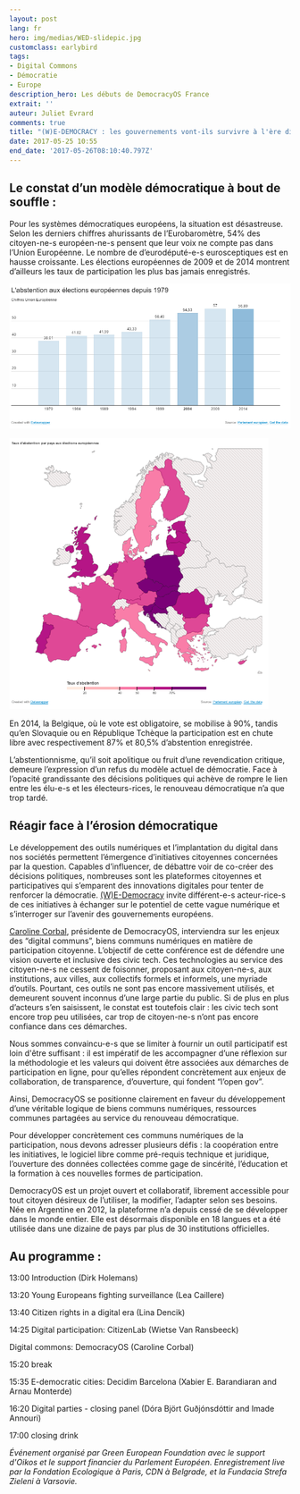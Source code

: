 ```yaml
---
layout: post
lang: fr
hero: img/medias/WED-slidepic.jpg
customclass: earlybird
tags:
- Digital Commons
- Démocratie
- Europe
description_hero: Les débuts de DemocracyOS France
extrait: ''
auteur: Juliet Evrard
comments: true
title: "(W)E-DEMOCRACY : les gouvernements vont-ils survivre à l'ère digitale ?"
date: 2017-05-25 10:55
end_date: '2017-05-26T08:10:40.797Z'
---
```



## Le constat d’un modèle démocratique à bout de souffle :

Pour les systèmes démocratiques européens, la situation est désastreuse. Selon les derniers chiffres ahurissants de l’Eurobaromètre, 54% des citoyen-ne-s européen-ne-s pensent que leur voix ne compte pas dans l’Union Européenne. Le nombre de d’eurodéputé-e-s eurosceptiques est en hausse croissante. Les élections européennes de 2009 et de 2014 montrent d’ailleurs les taux de participation les plus bas jamais enregistrés.

![](img/medias/abtention%20ElectEU%20by%20EU.PNG)

![](img/medias/Barometter.png)

En 2014, la Belgique, où le vote est obligatoire, se mobilise à 90%, tandis qu’en Slovaquie ou en République Tchèque la participation est en chute libre avec respectivement 87% et 80,5% d’abstention enregistrée.

L’abstentionnisme, qu’il soit apolitique ou fruit d’une revendication critique, demeure l’expression d’un refus du modèle actuel de démocratie. Face à l’opacité grandissante des décisions politiques qui achève de rompre le lien entre les élu-e-s et les électeurs-rices, le renouveau démocratique n’a que trop tardé.

## Réagir face à l’érosion démocratique

Le développement des outils numériques et l’implantation du digital dans nos sociétés permettent l’émergence d’initiatives citoyennes concernées par la question. Capables d’influencer, de débattre voir de co-créer des décisions politiques, nombreuses sont les plateformes citoyennes et participatives qui s’emparent des innovations digitales pour tenter de renforcer la démocratie. [(W)E-Democracy](http://www.oikos.be/denktank/evenementen-denktank/77-workshop-w-e-democracy) invite différent-e-s acteur-rice-s de ces initiatives à échanger sur le potentiel de cette vague numérique et s’interroger sur l’avenir des gouvernements européens.

[Caroline Corbal](https://twitter.com/CaroCorbal), présidente de DemocracyOS, interviendra sur les enjeux des “digital communs”, biens communs numériques en matière de participation citoyenne. L’objectif de cette conférence est de défendre une vision ouverte et inclusive des civic tech. Ces technologies au service des citoyen-ne-s ne cessent de foisonner, proposant aux citoyen-ne-s, aux institutions, aux villes, aux collectifs formels et informels, une myriade d’outils. Pourtant, ces outils ne sont pas encore massivement utilisés, et demeurent souvent inconnus d’une large partie du public. Si de plus en plus d’acteurs s’en saisissent, le constat est toutefois clair : les civic tech sont encore trop peu utilisées, car trop de citoyen-ne-s n’ont pas encore confiance dans ces démarches.

Nous sommes convaincu-e-s que se limiter à fournir un outil participatif est loin d'être suffisant : il est impératif de les accompagner d’une réflexion sur la méthodologie et les valeurs qui doivent être associées aux démarches de participation en ligne, pour qu’elles répondent concrètement aux enjeux de collaboration, de transparence, d’ouverture, qui fondent “l’open gov”.

Ainsi, DemocracyOS se positionne clairement en faveur du développement d’une véritable logique de biens communs numériques, ressources communes partagées au service du renouveau démocratique.

Pour développer concrètement ces communs numériques de la participation, nous devons adresser plusieurs défis : la coopération entre les initiatives, le logiciel libre comme pré-requis technique et juridique, l’ouverture des données collectées comme gage de sincérité, l’éducation et la formation à ces nouvelles formes de participation.

DemocracyOS est un projet ouvert et collaboratif, librement accessible pour tout citoyen désireux de l’utiliser, la modifier, l’adapter selon ses besoins. Née en Argentine en 2012, la plateforme n’a depuis cessé de se développer dans le monde entier. Elle est désormais disponible en 18 langues et a été utilisée dans une dizaine de pays par plus de 30 institutions officielles.

## Au programme :

13:00 Introduction (Dirk Holemans)

13:20 Young Europeans fighting surveillance (Lea Caillere)

13:40 Citizen rights in a digital era (Lina Dencik)

14:25  Digital participation: CitizenLab (Wietse Van Ransbeeck)

Digital commons: DemocracyOS (Caroline Corbal)

15:20 break

15:35 E-democratic cities: Decidim Barcelona (Xabier E. Barandiaran and Arnau Monterde)

16:20 Digital parties - closing panel (Dóra Björt Guðjónsdóttir and Imade Annouri)

17:00 closing drink

*Événement organisé par Green European Foundation avec le support d'Oikos et le support financier du Parlement Européen. Enregistrement live par la Fondation Ecologique à Paris, CDN à Belgrade, et la Fundacia Strefa Zieleni à Varsovie.*